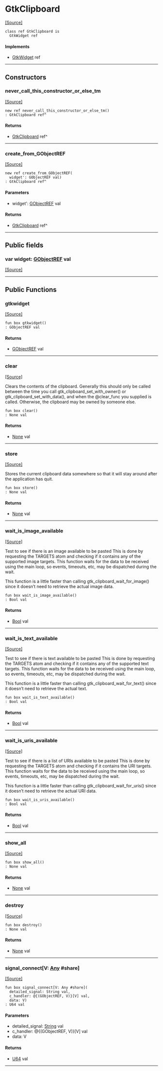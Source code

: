 # GtkClipboard
<span class="source-link">[[Source]](src/gtk3/GtkClipboard.md#L6)</span>
```pony
class ref GtkClipboard is
  GtkWidget ref
```

#### Implements

* [GtkWidget](gtk3-GtkWidget.md) ref

---

## Constructors

### never_call_this_constructor_or_else_tm
<span class="source-link">[[Source]](src/gtk3/GtkClipboard.md#L10)</span>


```pony
new ref never_call_this_constructor_or_else_tm()
: GtkClipboard ref^
```

#### Returns

* [GtkClipboard](gtk3-GtkClipboard.md) ref^

---

### create_from_GObjectREF
<span class="source-link">[[Source]](src/gtk3/GtkClipboard.md#L13)</span>


```pony
new ref create_from_GObjectREF(
  widget': GObjectREF val)
: GtkClipboard ref^
```
#### Parameters

*   widget': [GObjectREF](gtk3-..-gobject-GObjectREF.md) val

#### Returns

* [GtkClipboard](gtk3-GtkClipboard.md) ref^

---

## Public fields

### var widget: [GObjectREF](gtk3-..-gobject-GObjectREF.md) val
<span class="source-link">[[Source]](src/gtk3/GtkClipboard.md#L7)</span>



---

## Public Functions

### gtkwidget
<span class="source-link">[[Source]](src/gtk3/GtkClipboard.md#L9)</span>


```pony
fun box gtkwidget()
: GObjectREF val
```

#### Returns

* [GObjectREF](gtk3-..-gobject-GObjectREF.md) val

---

### clear
<span class="source-link">[[Source]](src/gtk3/GtkClipboard.md#L19)</span>


Clears the contents of the clipboard. Generally this should only
be called between the time you call gtk_clipboard_set_with_owner()
or gtk_clipboard_set_with_data(),
and when the @clear_func you supplied is called. Otherwise, the
clipboard may be owned by someone else.


```pony
fun box clear()
: None val
```

#### Returns

* [None](builtin-None.md) val

---

### store
<span class="source-link">[[Source]](src/gtk3/GtkClipboard.md#L108)</span>


Stores the current clipboard data somewhere so that it will stay
around after the application has quit.


```pony
fun box store()
: None val
```

#### Returns

* [None](builtin-None.md) val

---

### wait_is_image_available
<span class="source-link">[[Source]](src/gtk3/GtkClipboard.md#L155)</span>


Test to see if there is an image available to be pasted
This is done by requesting the TARGETS atom and checking
if it contains any of the supported image targets. This function
waits for the data to be received using the main loop, so events,
timeouts, etc, may be dispatched during the wait.

This function is a little faster than calling
gtk_clipboard_wait_for_image() since it doesn’t need to retrieve
the actual image data.


```pony
fun box wait_is_image_available()
: Bool val
```

#### Returns

* [Bool](builtin-Bool.md) val

---

### wait_is_text_available
<span class="source-link">[[Source]](src/gtk3/GtkClipboard.md#L177)</span>


Test to see if there is text available to be pasted
This is done by requesting the TARGETS atom and checking
if it contains any of the supported text targets. This function
waits for the data to be received using the main loop, so events,
timeouts, etc, may be dispatched during the wait.

This function is a little faster than calling
gtk_clipboard_wait_for_text() since it doesn’t need to retrieve
the actual text.


```pony
fun box wait_is_text_available()
: Bool val
```

#### Returns

* [Bool](builtin-Bool.md) val

---

### wait_is_uris_available
<span class="source-link">[[Source]](src/gtk3/GtkClipboard.md#L191)</span>


Test to see if there is a list of URIs available to be pasted
This is done by requesting the TARGETS atom and checking
if it contains the URI targets. This function
waits for the data to be received using the main loop, so events,
timeouts, etc, may be dispatched during the wait.

This function is a little faster than calling
gtk_clipboard_wait_for_uris() since it doesn’t need to retrieve
the actual URI data.


```pony
fun box wait_is_uris_available()
: Bool val
```

#### Returns

* [Bool](builtin-Bool.md) val

---

### show_all
<span class="source-link">[[Source]](src/gtk3/GtkWidget.md#L4)</span>


```pony
fun box show_all()
: None val
```

#### Returns

* [None](builtin-None.md) val

---

### destroy
<span class="source-link">[[Source]](src/gtk3/GtkWidget.md#L7)</span>


```pony
fun box destroy()
: None val
```

#### Returns

* [None](builtin-None.md) val

---

### signal_connect\[V: [Any](builtin-Any.md) #share\]
<span class="source-link">[[Source]](src/gtk3/GtkWidget.md#L10)</span>


```pony
fun box signal_connect[V: Any #share](
  detailed_signal: String val,
  c_handler: @{(GObjectREF, V)}[V] val,
  data: V)
: U64 val
```
#### Parameters

*   detailed_signal: [String](builtin-String.md) val
*   c_handler: @{(GObjectREF, V)}[V] val
*   data: V

#### Returns

* [U64](builtin-U64.md) val

---

